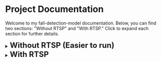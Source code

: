 # Project Documentation

Welcome to my fall-detection-model documentation. Below, you can find two sections: "Without RTSP" and "With RTSP." Click to expand each section for further details.

<details>
  <summary><strong><span style="font-size: 24px;">Without RTSP (Easier to run)</span></strong></summary>

## 1.If on `python --version` <= 3.11, skip this step

> (Roboflow inference does not work on python 3.12)

If you're using pyenv:

```bash
pyenv install 3.11.4
pyenv local 3.11.4
eval "$(pyenv init -)"
```

## 2. Install dependencies and run rtsp.py

```bash
pip install -r ./requirements.txt
python local.py
```

</details>

<details>
  <summary><strong><span style="font-size: 24px;">With RTSP</span></strong></summary>

## 1. Run MediaMtx depending on your system

```bash
cd mediamtx_linux
or
cd mediamtx_mac
or
cd mediamtx_windows

./mediamtx
```

## 2. If you have ffmpeg in your system, skip this step

> I provided the ffmpeg installation files for each system

Mac

```bash
brew install ffmpeg
```

windows

```
https://github.com/BtbN/FFmpeg-Builds/releases/download/latest/ffmpeg-master-latest-win64-gpl.zip
```

linux64

```
https://github.com/BtbN/FFmpeg-Builds/releases/download/latest/ffmpeg-master-latest-linux64-gpl.tar.xz
```

linux-arm64

```
https://github.com/BtbN/FFmpeg-Builds/releases/download/latest/ffmpeg-master-latest-linuxarm64-gpl.tar.xz
```

## 3. (New Terminal) Run ffmpeg command (Required ffmpeg to be installed)

```bash
ffmpeg -re -stream_loop -1 -i "./examples/fall_detection_1.mp4" -c copy -f rtsp rtsp://localhost:8554/mystream
```

## 4. (New Terminal) If on `python --version` <= 3.11, skip this step

> (Roboflow inference does not work on python 3.12)

If you're using pyenv:

```bash
pyenv install 3.11.4
pyenv local 3.11.4
eval "$(pyenv init -)"
```

## 4. Install dependencies and run rtsp.py

```bash
pip install -r ./requirements.txt
python rtsp.py
```

</details>
